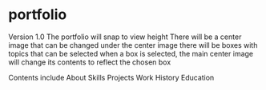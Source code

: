 # portfolio

Version 1.0
The portfolio will snap to view height
There will be a center image that can be changed
under the center image there will be boxes with topics that can be selected
when a box is selected, the main center image will change its contents to reflect the chosen box

Contents include
About
Skills
Projects
Work History
Education